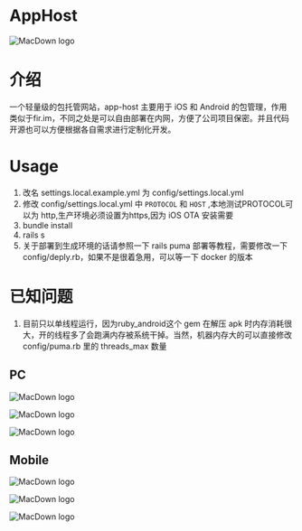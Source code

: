 # AppHost
![MacDown logo](public/favicon.ico)


# 介绍
一个轻量级的包托管网站，app-host 主要用于 iOS 和 Android 的包管理，作用类似于fir.im，不同之处是可以自由部署在内网，方便了公司项目保密。并且代码开源也可以方便根据各自需求进行定制化开发。

# Usage
1. 改名 settings.local.example.yml 为 config/settings.local.yml
2. 修改 config/settings.local.yml 中 `PROTOCOL` 和 `HOST` ,本地测试PROTOCOL可以为 http,生产环境必须设置为https,因为 iOS OTA 安装需要
3. bundle install
4. rails s
5. 关于部署到生成环境的话请参照一下 rails puma 部署等教程，需要修改一下 config/deply.rb，如果不是很着急用，可以等一下 docker 的版本

# 已知问题
1. 目前只以单线程运行，因为ruby_android这个 gem 在解压 apk 时内存消耗很大，开的线程多了会跑满内存被系统干掉。当然，机器内存大的可以直接修改 config/puma.rb 里的 threads_max 数量

## PC
![MacDown logo](screenshots/index.png)

![MacDown logo](screenshots/plat.png)

![MacDown logo](screenshots/pkg.png)

## Mobile
![MacDown logo](screenshots/index_mobile.png)

![MacDown logo](screenshots/plat_mobile.png)

![MacDown logo](screenshots/pkg_mobile.png)


 